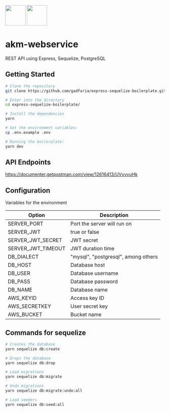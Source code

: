 <div style="display: inline">
  <img src="https://upload.wikimedia.org/wikipedia/commons/thumb/d/d9/Node.js_logo.svg/220px-Node.js_logo.svg.png" width="auto" height="64px">
  <img src="https://expressjs.com/images/express-facebook-share.png" width="auto" height="64px">
</div>

# akm-webservice
REST API using Express, Sequelize, PostgreSQL

## Getting Started 


```bash
# Clone the repository
git clone https://github.com/gadfaria/express-sequelize-boilerplate.git

# Enter into the directory
cd express-sequelize-boilerplate/

# Install the dependencies
yarn

# Set the environment variables:
cp .env.example .env

# Running the boilerplate:
yarn dev
```

## API Endpoints
https://documenter.getpostman.com/view/12616413/UVyvvuHk



## Configuration

Variables for the environment

| Option | Description |
| ------ | ------ |
| SERVER_PORT | Port the server will run on |
| SERVER_JWT | true or false |
| SERVER_JWT_SECRET | JWT secret |
| SERVER_JWT_TIMEOUT | JWT duration time |
| DB_DIALECT | "mysql", "postgresql", among others |
| DB_HOST | Database host |
| DB_USER | Database username |
| DB_PASS | Database password |
| DB_NAME | Database name |
| AWS_KEYID | Access key ID |
| AWS_SECRETKEY | User secret key |
| AWS_BUCKET | Bucket name |


## Commands for sequelize 
```bash
# Creates the database
yarn sequelize db:create 

# Drops the database
yarn sequelize db:drop 

# Load migrations
yarn sequelize db:migrate 

# Undo migrations
yarn sequelize db:migrate:undo:all 

# Load seeders
yarn sequelize db:seed:all
```


